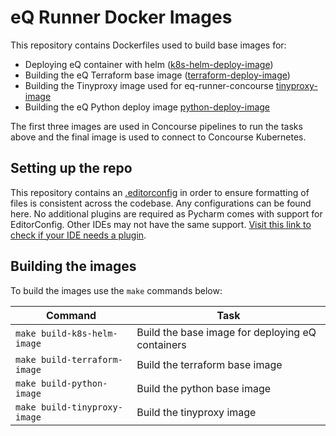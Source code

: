 # eQ Runner Docker Images

This repository contains Dockerfiles used to build base images for:
- Deploying eQ container with helm ([k8s-helm-deploy-image](eq-k8s-helm-deploy-image/Dockerfile))
- Building the eQ Terraform base image ([terraform-deploy-image](eq-terraform-deploy-image/Dockerfile))
- Building the Tinyproxy image used for eq-runner-concourse [tinyproxy-image](eq-tinyproxy-image/Dockerfile)
- Building the eQ Python deploy image [python-deploy-image](eq-python-deploy-image/Dockerfile)

The first three images are used in Concourse pipelines to run the tasks above and the final image is used to connect to Concourse Kubernetes.

## Setting up the repo

This repository contains an [.editorconfig](.editorconfig) in order to ensure formatting of files is consistent across the codebase.
Any configurations can be found here. No additional plugins are required as Pycharm comes with support for EditorConfig. Other IDEs may not have the same support.
[Visit this link to check if your IDE needs a plugin](https://editorconfig.org/#download).

## Building the images

To build the images use the `make` commands below:

| Command                      | Task                                             |
|------------------------------|--------------------------------------------------|
| `make build-k8s-helm-image`  | Build the base image for deploying eQ containers |
| `make build-terraform-image` | Build the terraform base image                   |
| `make build-python-image`    | Build the python base image                      |
| `make build-tinyproxy-image` | Build the tinyproxy image                        |

